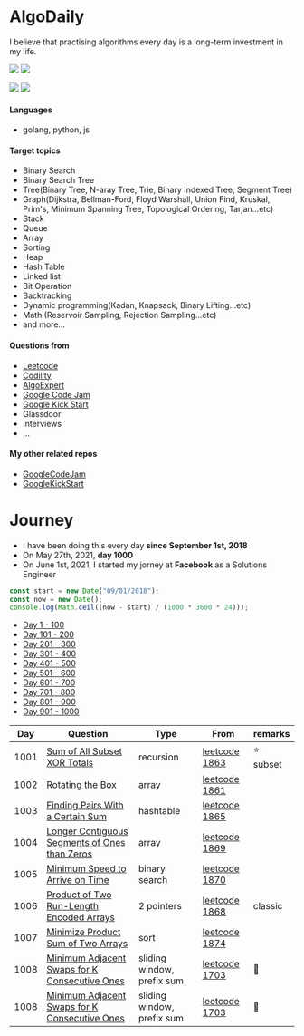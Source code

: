 # AlgoDaily

I believe that practising algorithms every day is a long-term investment in my life.

[![](https://img.shields.io/badge/dynamic/json?style=flat&labelColor=black&color=green&label=Solved&query=solvedOverTotal&url=https%3A%2F%2Fleetcode-badge.vercel.app%2Fapi%2Fusers%2Fcalvinchankf&logo=leetcode&logoColor=yellow)](https://leetcode.com/calvinchankf/)
[![](https://img.shields.io/badge/dynamic/json?style=flat&labelColor=black&color=green&label=Ranking&query=ranking&url=https%3A%2F%2Fleetcode-badge.vercel.app%2Fapi%2Fusers%2Fcalvinchankf&logo=leetcode&logoColor=yellow)](https://leetcode.com/calvinchankf/)

![](https://badges.pufler.dev/created/calvinchankf/algodaily)
![](https://badges.pufler.dev/updated/calvinchankf/algodaily)

#### Languages

-   golang, python, js

#### Target topics

-   Binary Search
-   Binary Search Tree
-   Tree(Binary Tree, N-aray Tree, Trie, Binary Indexed Tree, Segment Tree)
-   Graph(Dijkstra, Bellman-Ford, Floyd Warshall, Union Find, Kruskal, Prim's, Minimum Spanning Tree, Topological Ordering, Tarjan...etc)
-   Stack
-   Queue
-   Array
-   Sorting
-   Heap
-   Hash Table
-   Linked list
-   Bit Operation
-   Backtracking
-   Dynamic programming(Kadan, Knapsack, Binary Lifting...etc)
-   Math (Reservoir Sampling, Rejection Sampling...etc)
-   and more...

#### Questions from

-   [Leetcode](https://leetcode.com)
-   [Codility](https://app.codility.com/programmers/lessons/)
-   [AlgoExpert](https://www.algoexpert.io)
-   [Google Code Jam](https://codingcompetitions.withgoogle.com/codejam)
-   [Google Kick Start](https://codingcompetitions.withgoogle.com/kickstart/)
-   Glassdoor
-   Interviews
-   ...

#### My other related repos

-   [GoogleCodeJam](https://github.com/calvinchankf/GoogleCodeJam)
-   [GoogleKickStart](https://github.com/calvinchankf/GoogleKickStart)

# Journey

-   I have been doing this every day **since September 1st, 2018**
-   On May 27th, 2021, **day 1000**
-   On June 1st, 2021, I started my jorney at **Facebook** as a Solutions Engineer

```js
const start = new Date("09/01/2018");
const now = new Date();
console.log(Math.ceil((now - start) / (1000 * 3600 * 24)));
```

-   [Day 1 - 100](./markdowns/day1-100.md)
-   [Day 101 - 200](./markdowns/day101-200.md)
-   [Day 201 - 300](./markdowns/day201-300.md)
-   [Day 301 - 400](./markdowns/day301-400.md)
-   [Day 401 - 500](./markdowns/day401-500.md)
-   [Day 501 - 600](./markdowns/day501-600.md)
-   [Day 601 - 700](./markdowns/day601-700.md)
-   [Day 701 - 800](./markdowns/day701-800.md)
-   [Day 801 - 900](./markdowns/day801-900.md)
-   [Day 901 - 1000](./markdowns/day901-1000.md)

| Day  | Question                                                                                                      | Type                       | From                                                                                          | remarks    |
| ---- | ------------------------------------------------------------------------------------------------------------- | -------------------------- | --------------------------------------------------------------------------------------------- | ---------- |
| 1001 | [Sum of All Subset XOR Totals](leetcode/1863-sum-of-all-subset-xor-totals)                                    | recursion                  | [leetcode 1863](https://leetcode.com/problems/sum-of-all-subset-xor-totals/)                  | ⭐️ subset |
| 1002 | [Rotating the Box](leetcode/1861-rotating-the-box)                                                            | array                      | [leetcode 1861](https://leetcode.com/problems/rotating-the-box/)                              |            |
| 1003 | [Finding Pairs With a Certain Sum](/leetcode/1865-finding-pairs-with-a-certain-sum)                           | hashtable                  | [leetcode 1865](https://leetcode.com/problems/finding-pairs-with-a-certain-sum/)              |            |
| 1004 | [Longer Contiguous Segments of Ones than Zeros](/leetcode/1869-longer-contiguous-segments-of-ones-than-zeros) | array                      | [leetcode 1869](https://leetcode.com/problems/longer-contiguous-segments-of-ones-than-zeros/) |            |
| 1005 | [Minimum Speed to Arrive on Time](/leetcode/1870-minimum-speed-to-arrive-on-time)                             | binary search              | [leetcode 1870](https://leetcode.com/problems/minimum-speed-to-arrive-on-time/)               |            |
| 1006 | [Product of Two Run-Length Encoded Arrays](/leetcode/1868-product-of-two-run-length-encoded-arrays)           | 2 pointers                 | [leetcode 1868](https://leetcode.com/problems/product-of-two-run-length-encoded-arrays/)      | classic    |
| 1007 | [Minimize Product Sum of Two Arrays](/leetcode/1874-minimize-product-sum-of-two-arrays)                       | sort                       | [leetcode 1874](https://leetcode.com/problems/minimize-product-sum-of-two-arrays/)            |            |
| 1008 | [Minimum Adjacent Swaps for K Consecutive Ones](/leetcode/1703-minimum-adjacent-swaps-for-k-consecutive-ones) | sliding window, prefix sum | [leetcode 1703](https://leetcode.com/problems/minimum-adjacent-swaps-for-k-consecutive-ones/) | 📌         |
| 1008 | [Minimum Adjacent Swaps for K Consecutive Ones](/leetcode/1703-minimum-adjacent-swaps-for-k-consecutive-ones) | sliding window, prefix sum | [leetcode 1703](https://leetcode.com/problems/minimum-adjacent-swaps-for-k-consecutive-ones/) | 📌         |
